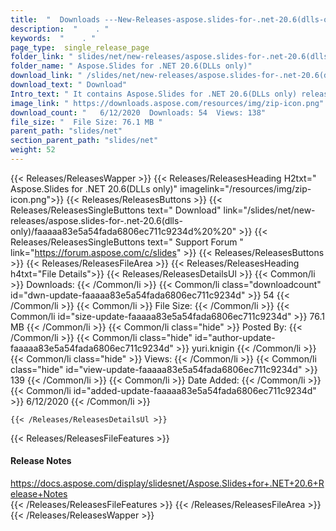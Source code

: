 ```yaml
---
title:  "  Downloads ---New-Releases-aspose.slides-for-.net-20.6(dlls-only) . " 
description:  "    . " 
keywords:  "    . " 
page_type:  single_release_page
folder_link: " slides/net/new-releases/aspose.slides-for-.net-20.6(dlls-only)/"
folder_name: " Aspose.Slides for .NET 20.6(DLLs only)"
download_link: " /slides/net/new-releases/aspose.slides-for-.net-20.6(dlls-only)/faaaaa83e5a54fada6806ec711c9234d"
download_text: " Download"
Intro_text: " It contains Aspose.Slides for .NET 20.6(DLLs only) release."
image_link: " https://downloads.aspose.com/resources/img/zip-icon.png"
download_count: "   6/12/2020  Downloads: 54  Views: 138"
file_size: "  File Size: 76.1 MB "
parent_path: "slides/net"
section_parent_path: "slides/net"
weight: 52 
---
```


{{< Releases/ReleasesWapper >}}
  {{< Releases/ReleasesHeading H2txt=" Aspose.Slides for .NET 20.6(DLLs only)" imagelink="/resources/img/zip-icon.png">}}
  {{< Releases/ReleasesButtons >}}
    {{< Releases/ReleasesSingleButtons text=" Download" link="/slides/net/new-releases/aspose.slides-for-.net-20.6(dlls-only)/faaaaa83e5a54fada6806ec711c9234d%20%20" >}}
    {{< Releases/ReleasesSingleButtons text=" Support Forum " link="https://forum.aspose.com/c/slides" >}}
  {{< Releases/ReleasesButtons >}}
  {{< Releases/ReleasesFileArea >}}
    {{< Releases/ReleasesHeading h4txt="File Details">}}
    {{< Releases/ReleasesDetailsUl >}}
            {{< Common/li  >}} Downloads: {{< /Common/li >}} 
      {{< Common/li class="downloadcount" id="dwn-update-faaaaa83e5a54fada6806ec711c9234d" >}} 54 {{< /Common/li >}} 
      {{< Common/li  >}} File Size: {{< /Common/li >}} 
      {{< Common/li id="size-update-faaaaa83e5a54fada6806ec711c9234d" >}} 76.1 MB {{< /Common/li >}} 
      {{< Common/li  class="hide" >}} Posted By: {{< /Common/li >}} 
      {{< Common/li class="hide" id="author-update-faaaaa83e5a54fada6806ec711c9234d" >}} yuri.knigin {{< /Common/li >}} 
      {{< Common/li class="hide"  >}} Views: {{< /Common/li >}} 
      {{< Common/li class="hide" id="view-update-faaaaa83e5a54fada6806ec711c9234d" >}} 139 {{< /Common/li >}} 
      {{< Common/li  >}} Date Added: {{< /Common/li >}} 
      {{< Common/li id="added-update-faaaaa83e5a54fada6806ec711c9234d" >}} 6/12/2020 {{< /Common/li >}} 

    {{< /Releases/ReleasesDetailsUl >}}

  {{< Releases/ReleasesFileFeatures >}}
      <h4>Release Notes</h4><div><a href="https://docs.aspose.com/display/slidesnet/Aspose.Slides+for+.NET+20.6+Release+Notes">https://docs.aspose.com/display/slidesnet/Aspose.Slides+for+.NET+20.6+Release+Notes</a></div>
  {{< /Releases/ReleasesFileFeatures >}}
 {{< /Releases/ReleasesFileArea >}}
{{< /Releases/ReleasesWapper >}}


